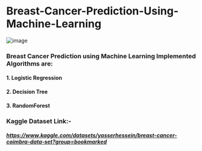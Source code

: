 # Breast-Cancer-Prediction-Using-Machine-Learning

![image](https://user-images.githubusercontent.com/69152112/210226834-6c9c4e18-6343-4e01-a7dd-3d0e77d7278c.png)

### Breast Cancer Prediction using Machine Learning Implemented Algorithms are:
#### 1. Logistic Regression
#### 2. Decision Tree
#### 3. RandomForest

### Kaggle Dataset Link:- 
##### https://www.kaggle.com/datasets/yasserhessein/breast-cancer-coimbra-data-set?group=bookmarked

